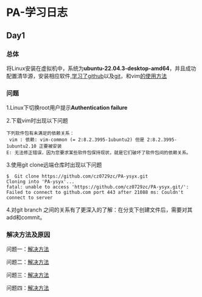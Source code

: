 # PA-学习日志

## Day1

### 总体

将Linux安装在虚拟机中，系统为**ubuntu-22.04.3-desktop-amd64**，并且成功配置清华源，安装相应软件,[学习了github](https://zhuanlan.zhihu.com/p/369486197)以及[git](https://blog.csdn.net/qq_37772475/article/details/107140061)，和vim[的使用方法](https://zhuanlan.zhihu.com/p/68111471)

### 问题

1.Linux下切换root用户提示**Authentication failure**

2.下载vim时出现以下问题

~~~
下列软件包有未满足的依赖关系：
 vim : 依赖: vim-common (= 2:8.2.3995-1ubuntu2) 但是 2:8.2.3995-1ubuntu2.10 正要被安装
E: 无法修正错误，因为您要求某些软件包保持现状，就是它们破坏了软件包间的依赖关系。
~~~

3.使用git clone远端仓库时出现以下问题

```
$  Git clone https://github.com/cz0729zc/PA-ysyx.git
Cloning into 'PA-ysyx'...
fatal: unable to access 'https://github.com/cz0729zc/PA-ysyx.git/': Failed to connect to github.com port 443 after 21088 ms: Couldn't connect to server
```

4.对git branch 之间的关系有了更深入的了解：在分支下创建文件后，需要对其add和commit。

### 解决方法及原因

问题一：[解决方法](https://blog.csdn.net/renrenxu/article/details/82725659)

问题二：[解决方法](https://blog.csdn.net/qq_40748967/article/details/122040610)

问题三：[解决方法](https://zhuanlan.zhihu.com/p/636418854)

问题四：[解决方法](https://zhuanlan.zhihu.com/p/410255613)
